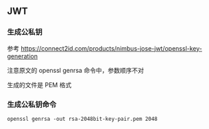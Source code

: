 ## JWT

### 生成公私钥

参考 https://connect2id.com/products/nimbus-jose-jwt/openssl-key-generation

注意原文的 openssl genrsa 命令中，参数顺序不对

生成的文件是 PEM 格式

### 生成公私钥命令

```shell
openssl genrsa -out rsa-2048bit-key-pair.pem 2048
```